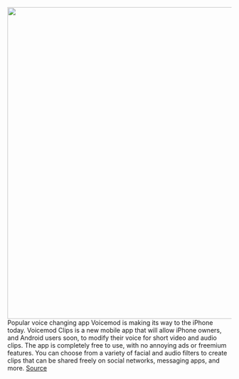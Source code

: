 <img src='https://cdn.vox-cdn.com/thumbor/5BpJ51-x_wvA57sxr0vokasHMTM=/0x0:2040x1351/1200x800/filters:focal(857x513:1183x839)/cdn.vox-cdn.com/uploads/chorus_image/image/67085366/twarren_voicemodclips_1.0.jpg' width='700px' /><br/>
Popular voice changing app Voicemod is making its way to the iPhone today. Voicemod Clips is a new mobile app that will allow iPhone owners, and Android users soon, to modify their voice for short video and audio clips. The app is completely free to use, with no annoying ads or freemium features. You can choose from a variety of facial and audio filters to create clips that can be shared freely on social networks, messaging apps, and more.
<a href='https://www.theverge.com/2020/7/21/21325804/voicemod-clips-mobile-ios-download-launch-t-pain'> Source <a/>